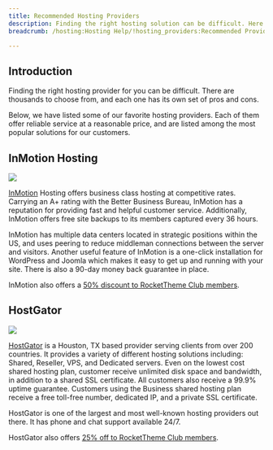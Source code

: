```yaml
---
title: Recommended Hosting Providers
description: Finding the right hosting solution can be difficult. Here is our list of recommended providers.
breadcrumb: /hosting:Hosting Help/!hosting_providers:Recommended Providers/

---
```


Introduction
-----

Finding the right hosting provider for you can be difficult. There are thousands to choose from, and each one has its own set of pros and cons.

Below, we have listed some of our favorite hosting providers. Each of them offer reliable service at a reasonable price, and are listed among the most popular solutions for our customers.

InMotion Hosting
-----

![][inmotionimage]

[InMotion][inmotion] Hosting offers business class hosting at competitive rates. Carrying an A+ rating with the Better Business Bureau, InMotion has a reputation for providing fast and helpful customer service. Additionally, InMotion offers free site backups to its members captured every 36 hours.

InMotion has multiple data centers located in strategic positions within the US, and uses peering to reduce middleman connections between the server and visitors. Another useful feature of InMotion is a one-click installation for WordPress and Joomla which makes it easy to get up and running with your site. There is also a 90-day money back guarantee in place.

InMotion also offers a [50% discount to RocketTheme Club members][inmotiondiscount].

HostGator
-----

![][gatorimage]

[HostGator][gator] is a Houston, TX based provider serving clients from over 200 countries. It provides a variety of different hosting solutions including: Shared, Reseller, VPS, and Dedicated servers. Even on the lowest cost shared hosting plan, customer receive unlimited disk space and bandwidth, in addition to a shared SSL certificate. All customers also receive a 99.9% uptime guarantee. Customers using the Business shared hosting plan receive a free toll-free number, dedicated IP, and a private SSL certificate.

HostGator is one of the largest and most well-known hosting providers out there. It has phone and chat support available 24/7.

HostGator also offers [25% off to RocketTheme Club members][gatordiscount].


[inmotiondiscount]: http://www.rockettheme.com/promotions
[inmotion]: http://www.inmotionhosting.com/
[inmotionimage]: assets/inmotion.jpg
[gatordiscount]: http://www.rockettheme.com/promotions
[gator]: http://www.hostgator.com/
[gatorimage]: assets/hostgator.jpg